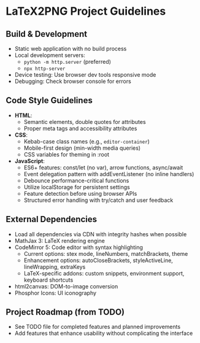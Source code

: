 # LaTeX2PNG Project Guidelines

## Build & Development
- Static web application with no build process
- Local development servers:
  - `python -m http.server` (preferred)
  - `npx http-server`
- Device testing: Use browser dev tools responsive mode
- Debugging: Check browser console for errors

## Code Style Guidelines
- **HTML**: 
  - Semantic elements, double quotes for attributes
  - Proper meta tags and accessibility attributes
- **CSS**: 
  - Kebab-case class names (e.g., `editor-container`)
  - Mobile-first design (min-width media queries)
  - CSS variables for theming in :root
- **JavaScript**: 
  - ES6+ features: const/let (no var), arrow functions, async/await
  - Event delegation pattern with addEventListener (no inline handlers)
  - Debounce performance-critical functions
  - Utilize localStorage for persistent settings
  - Feature detection before using browser APIs
  - Structured error handling with try/catch and user feedback

## External Dependencies
- Load all dependencies via CDN with integrity hashes when possible
- MathJax 3: LaTeX rendering engine
- CodeMirror 5: Code editor with syntax highlighting
  - Current options: stex mode, lineNumbers, matchBrackets, theme
  - Enhancement options: autoCloseBrackets, styleActiveLine, lineWrapping, extraKeys
  - LaTeX-specific addons: custom snippets, environment support, keyboard shortcuts
- html2canvas: DOM-to-image conversion
- Phosphor Icons: UI iconography

## Project Roadmap (from TODO)
- See TODO file for completed features and planned improvements
- Add features that enhance usability without complicating the interface